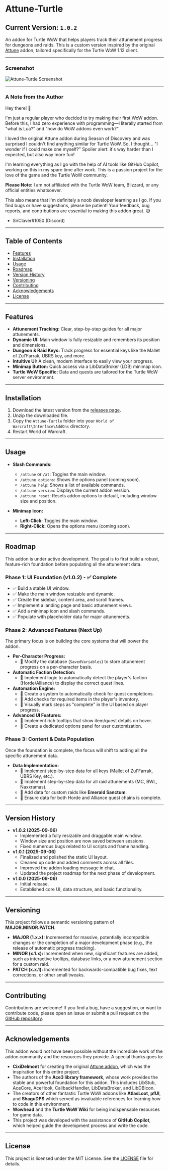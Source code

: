 # Attune-Turtle

## Current Version: `1.0.2`

An addon for Turtle WoW that helps players track their attunement progress for dungeons and raids. This is a custom version inspired by the original [Attune](https://www.curseforge.com/wow/addons/attune) addon, tailored specifically for the Turtle WoW 1.12 client.

---

### Screenshot

![Attune-Turtle Screenshot](https://raw.githubusercontent.com/SirClaver420/Attune-Turtle/main/img/main_window_06092025.png)

---

### A Note from the Author

Hey there! 👋

I'm just a regular player who decided to try making their first WoW addon. Before this, I had zero experience with programming—I literally started from "what is Lua?" and "how do WoW addons even work?"

I loved the original Attune addon during Season of Discovery and was surprised I couldn't find anything similar for Turtle WoW. So, I thought... "I wonder if I could make one myself?" Spoiler alert: it's way harder than I expected, but also way more fun!

I'm learning everything as I go with the help of AI tools like GitHub Copilot, working on this in my spare time after work. This is a passion project for the love of the game and the Turtle WoW community.

**Please Note:** I am not affiliated with the Turtle WoW team, Blizzard, or any official entities whatsoever.

This also means that I'm definitely a noob developer learning as I go. If you find bugs or have suggestions, please be patient! Your feedback, bug reports, and contributions are essential to making this addon great. 😅

- SirClaver#1050 (Discord)

---

## Table of Contents

- [Features](#features)
- [Installation](#installation)
- [Usage](#usage)
- [Roadmap](#roadmap)
- [Version History](#version-history)
- [Versioning](#versioning)
- [Contributing](#contributing)
- [Acknowledgements](#acknowledgements)
- [License](#license)

---

## Features

- **Attunement Tracking:** Clear, step-by-step guides for all major attunements.
- **Dynamic UI:** Main window is fully resizable and remembers its position and dimensions.
- **Dungeon & Raid Keys:** Track progress for essential keys like the Mallet of Zul'Farrak, UBRS key, and more.
- **Intuitive UI:** A clean, modern interface to easily view your progress.
- **Minimap Button:** Quick access via a LibDataBroker (LDB) minimap icon.
- **Turtle WoW Specific:** Data and quests are tailored for the Turtle WoW server environment.

---

## Installation

1.  Download the latest version from the [releases page](https://github.com/SirClaver420/Attune-Turtle/releases).
2.  Unzip the downloaded file.
3.  Copy the `Attune-Turtle` folder into your `World of Warcraft\Interface\AddOns` directory.
4.  Restart World of Warcraft.

---

## Usage

-   **Slash Commands:**
    -   `/attune` or `/at`: Toggles the main window.
    -   `/attune options`: Shows the options panel (coming soon).
    -   `/attune help`: Shows a list of available commands.
    -   `/attune version`: Displays the current addon version.
    -   `/attune reset`: Resets addon options to default, including window size and position.

-   **Minimap Icon:**
    -   **Left-Click:** Toggles the main window.
    -   **Right-Click:** Opens the options menu (coming soon).

---

## Roadmap

This addon is under active development. The goal is to first build a robust, feature-rich foundation before populating all the attunement data.

### Phase 1: UI Foundation (v1.0.2) - ✅ Complete

-   ✅ Build a stable UI window.
-   ✅ Make the main window resizable and dynamic.
-   ✅ Create the sidebar, content area, and scroll frames.
-   ✅ Implement a landing page and basic attunement views.
-   ✅ Add a minimap icon and slash commands.
-   ✅ Populate with placeholder data for major attunements.

### Phase 2: Advanced Features (Next Up)

The primary focus is on building the core systems that will power the addon.

-   **Per-Character Progress:**
    -   🔳 Modify the database (`SavedVariables`) to store attunement progress on a per-character basis.
-   **Automatic Faction Detection:**
    -   🔳 Implement logic to automatically detect the player's faction (Horde/Alliance) to display the correct quest lines.
-   **Automation Engine:**
    -   🔳 Create a system to automatically check for quest completions.
    -   🔳 Add checks for required items in the player's inventory.
    -   🔳 Visually mark steps as "complete" in the UI based on player progress.
-   **Advanced UI Features:**
    -   🔳 Implement rich tooltips that show item/quest details on hover.
    -   🔳 Create a dedicated options panel for user customization.

### Phase 3: Content & Data Population

Once the foundation is complete, the focus will shift to adding all the specific attunement data.

-   **Data Implementation:**
    -   🔳 Implement step-by-step data for all keys (Mallet of Zul'Farrak, UBRS Key, etc.).
    -   🔳 Implement step-by-step data for all raid attunements (MC, BWL, Naxxramas).
    -   🔳 Add data for custom raids like **Emerald Sanctum**.
    -   🔳 Ensure data for both Horde and Alliance quest chains is complete.

---

## Version History

-   **v1.0.2 (2025-09-06)**
    -   Implemented a fully resizable and draggable main window.
    -   Window size and position are now saved between sessions.
    -   Fixed numerous bugs related to UI scripts and frame handling.
-   **v1.0.1 (2025-09-06)**
    -   Finalized and polished the static UI layout.
    -   Cleaned up code and added comments across all files.
    -   Improved the addon loading message in chat.
    -   Updated the project roadmap for the next phase of development.
-   **v1.0.0 (2025-09-06)**
    -   Initial release.
    -   Established core UI, data structure, and basic functionality.

---

## Versioning

This project follows a semantic versioning pattern of **MAJOR.MINOR.PATCH**.

-   **MAJOR (1.x.x):** Incremented for massive, potentially incompatible changes or the completion of a major development phase (e.g., the release of automatic progress tracking).
-   **MINOR (x.1.x):** Incremented when new, significant features are added, such as interactive tooltips, database links, or a new attunement section for a custom raid.
-   **PATCH (x.x.1):** Incremented for backwards-compatible bug fixes, text corrections, or other small tweaks.

---

## Contributing

Contributions are welcome! If you find a bug, have a suggestion, or want to contribute code, please open an issue or submit a pull request on the [GitHub repository](https://github.com/SirClaver420/Attune-Turtle).

---

## Acknowledgements

This addon would not have been possible without the incredible work of the addon community and the resources they provide. A special thanks goes to:

-   **CixiDelmont** for creating the original [Attune addon](https://www.curseforge.com/wow/addons/attune), which was the inspiration for this entire project.
-   The authors of the **Ace3 library framework**, whose work provides the stable and powerful foundation for this addon. This includes LibStub, AceCore, AceHook, CallbackHandler, LibDataBroker, and LibDBIcon.
-   The creators of other fantastic Turtle WoW addons like **AtlasLoot**, **pfUI**, and **ShaguDPS** which served as invaluable references for learning how to code in this environment.
-   **Wowhead** and the **Turtle WoW Wiki** for being indispensable resources for game data.
-   This project was developed with the assistance of **GitHub Copilot**, which helped guide the development process and write the code.

---

## License

This project is licensed under the MIT License. See the [LICENSE](LICENSE) file for details.